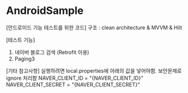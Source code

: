 # AndroidSample

[안드로이드 기능 테스트를 위한 코드]
구조 : clean architecture & MVVM & Hilt

[테스트 기능]
1. 네이버 블로그 검색 (Retrofit 이용)
2. Paging3

[기타 참고사항]
실행하려면 local.properties에 아래의 값을 넣어야함. 보안문제로 ignore 처리함
NAVER_CLIENT_ID = "{NAVER_CLIENT_ID}"
NAVER_CLIENT_SECRET = "{NAVER_CLIENT_SECRET}"
